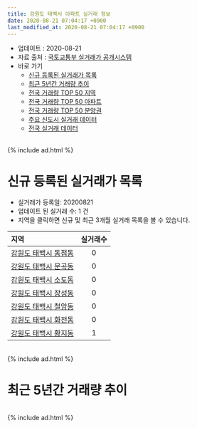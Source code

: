 ```yaml
---
title: 강원도 태백시 아파트 실거래 정보
date: 2020-08-21 07:04:17 +0900
last_modified_at: 2020-08-21 07:04:17 +0900
---
```


* 업데이트 : 2020-08-21
* 자료 출처 : [국토교통부 실거래가 공개시스템](http://rt.molit.go.kr)
* 바로 가기
    * [신규 등록된 실거래가 목록](#신규-등록된-실거래가-목록)
    * [최근 5년간 거래량 추이](#최근-5년간-거래량-추이)
    * [전국 거래량 TOP 50 지역](https://inasie.github.io/apt-trade-info/최근-3개월-전국에서-가장-거래가-많이-발생한-지역)
    * [전국 거래량 TOP 50 아파트](https://inasie.github.io/apt-trade-info/최근-3개월-전국에서-가장-거래가-많이-발생한-아파트)
    * [전국 거래량 TOP 50 분양권](https://inasie.github.io/apt-trade-info/최근-3개월-전국에서-가장-거래가-많이-발생한-분양권)
    * [주요 신도시 실거래 데이터](https://inasie.github.io/apt-trade-info/주요-신도시)
    * [전국 실거래 데이터](https://inasie.github.io/apt-trade-info/전국)

<br>
{% include ad.html %}
<br>

# 신규 등록된 실거래가 목록
* 실거래가 등록일: 20200821
* 업데이트 된 실거래 수: 1 건
* 지역을 클릭하면 신규 및 최근 3개월 실거래 목록을 볼 수 있습니다.


|지역|실거래수|
|:---|:---:|
|[강원도 태백시 동점동](https://inasie.github.io/apt-trade-info/강원도-태백시-동점동)|0|
|[강원도 태백시 문곡동](https://inasie.github.io/apt-trade-info/강원도-태백시-문곡동)|0|
|[강원도 태백시 소도동](https://inasie.github.io/apt-trade-info/강원도-태백시-소도동)|0|
|[강원도 태백시 장성동](https://inasie.github.io/apt-trade-info/강원도-태백시-장성동)|0|
|[강원도 태백시 철암동](https://inasie.github.io/apt-trade-info/강원도-태백시-철암동)|0|
|[강원도 태백시 화전동](https://inasie.github.io/apt-trade-info/강원도-태백시-화전동)|0|
|[강원도 태백시 황지동](https://inasie.github.io/apt-trade-info/강원도-태백시-황지동)|1|


<br>
{% include ad.html %}
<br>

# 최근 5년간 거래량 추이


<div style="width:100%;">
    <canvas id="deal_progress" height="200"></canvas>
</div>

<script>
new Chart(document.getElementById("deal_progress"), {
    type: 'line',
    data: {
        labels: ['201508','201509','201510','201511','201512','201601','201602','201603','201604','201605','201606','201607','201608','201609','201610','201611','201612','201701','201702','201703','201704','201705','201706','201707','201708','201709','201710','201711','201712','201801','201802','201803','201804','201805','201806','201807','201808','201809','201810','201811','201812','201901','201902','201903','201904','201905','201906','201907','201908','201909','201910','201911','201912','202001','202002','202003','202004','202005','202006','202007','202008'],
        datasets: [{
            label: '매매',
            pointRadius: 1,
            data: [53, 68, 56, 58, 68, 35, 50, 59, 42, 47, 55, 50, 38, 36, 44, 32, 18, 33, 45, 55, 41, 34, 61, 33, 56, 43, 35, 44, 36, 43, 36, 45, 36, 32, 35, 39, 44, 41, 60, 32, 44, 41, 39, 52, 44, 53, 47, 31, 55, 53, 50, 41, 48, 62, 63, 47, 41, 48, 38, 63, 16],
            borderColor: "rgba(255, 201, 14, 1)",
            backgroundColor: "rgba(255, 201, 14, 0.5)",
            fill: false,
            lineTension: 0
        },{
            label: '전월세',
            pointRadius: 1,
            data: [88, 43, 28, 31, 23, 25, 47, 36, 26, 30, 18, 27, 79, 42, 39, 29, 28, 28, 46, 32, 37, 35, 19, 38, 67, 30, 28, 15, 34, 22, 47, 40, 35, 21, 20, 17, 48, 30, 29, 21, 23, 21, 35, 37, 23, 13, 12, 15, 14, 13, 13, 12, 12, 18, 21, 8, 6, 10, 13, 23, 2],
            borderColor: "rgba(0, 141, 185, 1)",
            backgroundColor: "rgba(0, 141, 185, 0.5)",
            fill: false,
            lineTension: 0
        }
        ]
    },
    options: {
        responsive: true,
        title: {
            display: false
        },
        tooltips: {
            mode: 'index',
            intersect: false
        },
        hover: {
            mode: 'nearest',
            intersect: true
        },
        scales: {
            xAxes: [{
                display: true,
                scaleLabel: {
                    display: true,
                    labelString: '년/월'
                }
            }],
            yAxes: [{
                display: true,
                ticks: {
                    suggestedMin: 0,
                },
                scaleLabel: {
                    display: true,
                    labelString: '실거래 수'
                }
            }]
        }
    }
});

</script>


<br>
{% include ad.html %}
<br>

